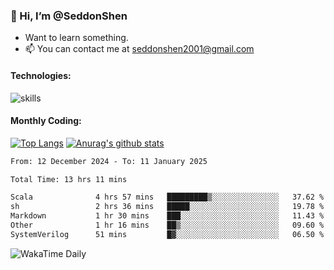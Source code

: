 ### 👋 Hi, I’m @SeddonShen
- Want to learn something.
- 📫 You can contact me at seddonshen2001@gmail.com

#### Technologies:

![skills](https://skillicons.dev/icons?i=scala,js,html,css,bootstrap,jquery,c,cpp,cloudflare,django,docker,flask,git,github,githubactions,linux,latex,mysql,nodejs,ps,php,pr,py,raspberrypi,redis,unreal,v,vscode,vue,bash)

#### Monthly Coding:
[![Top Langs](https://github-readme-stats.vercel.app/api/top-langs?username=seddonshen&show_icons=true&locale=en&layout=compact&hide=html&langs_count=8)](https://github.com/SeddonShen/)
[![Anurag's github stats](https://github-readme-stats.vercel.app/api?username=SeddonShen&count_private=true&show_icons=true)](https://github.com/anuraghazra/github-readme-stats)
<!--START_SECTION:waka-->

```txt
From: 12 December 2024 - To: 11 January 2025

Total Time: 13 hrs 11 mins

Scala              4 hrs 57 mins   █████████▒░░░░░░░░░░░░░░░   37.62 %
sh                 2 hrs 36 mins   █████░░░░░░░░░░░░░░░░░░░░   19.78 %
Markdown           1 hr 30 mins    ███░░░░░░░░░░░░░░░░░░░░░░   11.43 %
Other              1 hr 16 mins    ██▒░░░░░░░░░░░░░░░░░░░░░░   09.60 %
SystemVerilog      51 mins         █▓░░░░░░░░░░░░░░░░░░░░░░░   06.50 %
```

<!--END_SECTION:waka-->

![WakaTime Daily](https://wakatime.com/share/@seddon2001/61a7e342-5f12-4fea-bf92-1fac161e97d6.svg)
<!---
SeddonShen/SeddonShen is a ✨ special ✨ repository because its `README.md` (this file) appears on your GitHub profile.
You can click the Preview link to take a look at your changes.
--->
